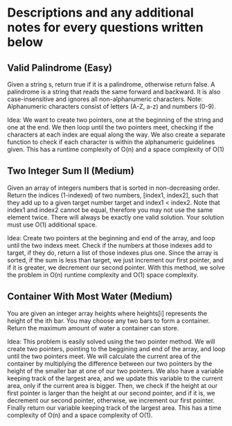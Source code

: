 # Descriptions and any additional notes for every questions written below

## Valid Palindrome (Easy)

Given a string s, return true if it is a palindrome, otherwise return false.
A palindrome is a string that reads the same forward and backward. It is also case-insensitive and ignores all non-alphanumeric characters.
Note: Alphanumeric characters consist of letters (A-Z, a-z) and numbers (0-9).

Idea: We want to create two pointers, one at the beginning of the string and one at the end. We then loop until the two pointers meet, checking if the characters at each index are equal along the way. We also create a separate function to check if each character is within the alphanumeric guidelines given. This has a runtime complexity of O(n) and a space complexity of O(1)

## Two Integer Sum II (Medium)

Given an array of integers numbers that is sorted in non-decreasing order.
Return the indices (1-indexed) of two numbers, [index1, index2], such that they add up to a given target number target and index1 < index2. Note that index1 and index2 cannot be equal, therefore you may not use the same element twice.
There will always be exactly one valid solution.
Your solution must use O(1) additional space.

Idea: Create two pointers at the beginning and end of the array, and loop until the two indexs meet. Check if the numbers at those indexes add to target, if they do, return a list of those indexes plus one. Since the array is sorted, if the sum is less than target, we just increment our first pointer, and if it is greater, we decrement our second pointer. With this method, we solve the problem in O(n) runtime complexity and O(1) space complexity.

## Container With Most Water (Medium)

You are given an integer array heights where heights[i] represents the height of the ith bar.
You may choose any two bars to form a container. Return the maximum amount of water a container can store.

Idea: This problem is easily solved using the two pointer method. We will create two pointers, pointing to the beggining and end of the array, and loop until the two pointers meet. We will calculate the current area of the container by multiplying the difference between our two pointers by the height of the smaller bar at one of our two pointers. We also have a variable keeping track of the largest area, and we update this variable to the current area, only if the current area is bigger. Then, we check if the height at our first pointer is larger than the height at our second pointer, and if it is, we decrement our second pointer, otherwise, we increment our first pointer. Finally return our variable keeping track of the largest area. This has a time complexity of O(n) and a space complexity of O(1).
